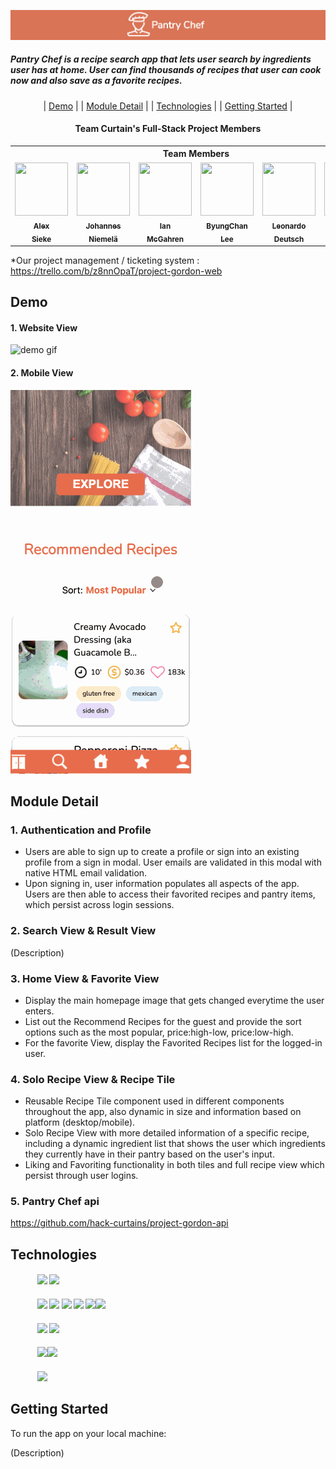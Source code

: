 <img display="center" src="dist/resources/chef-logo.png"></img>

##### Pantry Chef is a recipe search app that lets user search by ingredients user has at home. User can find thousands of recipes that user can cook now and also save as a favorite recipes.


<div align="center">

| [Demo](#demo) |
| [Module Detail](#module-detail) |
| [Technologies](#technologies) |
| [Getting Started](#getting-started) |

</div>

<div align="center">

#### **Team Curtain's Full-Stack Project Members**

<table align="center">
    <th colspan="6">Team Members</th>
  <tr>
      <td width="100px" align="center"><a href="https://github.com/asieke"><img src="https://avatars.githubusercontent.com/u/4070885?v=4" height="85px" width="85px" alt=""/><sub><b>Alex<br>Sieke</b></sub></a><br/></td>
      <td width="100px" align="center"><a href="https://github.com/Heine574"><img src="https://avatars.githubusercontent.com/u/26636748?v=4" height="85px" width="85px" alt=""/><sub><b>Johannes<br>Niemelä</b></sub></a<br/></td>
      <td width="100px" align="center"><a href="https://github.com/FullStackEidolon"><img src="https://ca.slack-edge.com/T01J1BRG8E4-U02LEUYHDV3-08fca025c853-512" height="85px" width="85px" alt=""/><sub><b>Ian<br>McGahren</b></sub></a><br /></td>
      <td width="100px" align="center"><a href="https://github.com/lbc1013"><img src="https://avatars.githubusercontent.com/u/65844592?v=4" height="85px" width="85px" alt=""/><sub><b>ByungChan<br>Lee</b></sub></a><br/></td>
      <td width="100px" align="center"><a href="https://github.com/leonardodeutsch"><img src="https://avatars.githubusercontent.com/u/90005014?v=4" height="85px" width="85px" alt=""/><sub><b>Leonardo<br>Deutsch</b></sub></a><br/></td>
      <td width="100px" align="center"><a href="https://github.com/winstonthep"><img src="https://avatars.githubusercontent.com/u/91493090?v=4" height="85px" width="85px" alt=""/><sub><b>Winston<br>Pantelakos</b></sub></a><br/></td>
  </tr>
</table>

</div>

*Our project management / ticketing system : <a href='https://trello.com/b/z8nnOpaT/project-gordon-web'>https://trello.com/b/z8nnOpaT/project-gordon-web</a>


## Demo
#### 1. Website View
![demo gif](dist/resources/Pantry-Chef.gif)


#### 2. Mobile View
![demo gif](dist/resources/Pantry-Chef-Mobile.gif)
## Module Detail
### 1. Authentication and Profile

- Users are able to sign up to create a profile or sign into an existing profile from a sign in modal. User emails are validated in this modal with native HTML email validation.
- Upon signing in, user information populates all aspects of the app. Users are then able to access their favorited recipes and pantry items, which persist across login sessions.

### 2. Search View & Result View

(Description)

### 3. Home View & Favorite View

- Display the main homepage image that gets changed everytime the user enters.
- List out the Recommend Recipes for the guest and provide the sort options such as the most popular, price:high-low, price:low-high.
- For the favorite View, display the Favorited Recipes list for the logged-in user.

### 4. Solo Recipe View & Recipe Tile

- Reusable Recipe Tile component used in different components throughout the app, also dynamic in size and information based on platform (desktop/mobile).
- Solo Recipe View with more detailed information of a specific recipe, including a dynamic ingredient list that shows the user which ingredients they currently have in their pantry based on the user's input.
- Liking and Favoriting functionality in both tiles and full recipe view which persist through user logins.

### 5. Pantry Chef api
https://github.com/hack-curtains/project-gordon-api

## Technologies

####  &nbsp;&nbsp;&nbsp;&nbsp;&nbsp;&nbsp;&nbsp;&nbsp;&nbsp;&nbsp;&nbsp;&nbsp; <img width="10%" src="https://www.vectorlogo.zone/logos/reactjs/reactjs-ar21.svg"> <img width="10%" src="https://www.vectorlogo.zone/logos/w3_css/w3_css-ar21.svg">
####  &nbsp;&nbsp;&nbsp;&nbsp;&nbsp;&nbsp;&nbsp;&nbsp;&nbsp;&nbsp;&nbsp;&nbsp; <img width="10%" src="https://www.vectorlogo.zone/logos/nodejs/nodejs-ar21.svg"> <img width="10%" src="https://www.vectorlogo.zone/logos/nodemonio/nodemonio-ar21.svg"> <img width="10%" src="https://www.vectorlogo.zone/logos/expressjs/expressjs-ar21.svg"> <img width="10%" src="https://user-images.githubusercontent.com/8939680/57233884-20344080-6fe5-11e9-8df3-0df1282e1574.png"> <img width="10%" src="https://www.vectorlogo.zone/logos/postgresql/postgresql-ar21.svg"><img width="10%" src="https://www.vectorlogo.zone/logos/npmjs/npmjs-ar21.svg">
####  &nbsp;&nbsp;&nbsp;&nbsp;&nbsp;&nbsp;&nbsp;&nbsp;&nbsp;&nbsp;&nbsp;&nbsp; <img width="15%" src="https://www.vectorlogo.zone/logos/js_webpack/js_webpack-ar21.svg"> <img width="10%" src="https://www.vectorlogo.zone/logos/babeljs/babeljs-ar21.svg">
####   &nbsp;&nbsp;&nbsp;&nbsp;&nbsp;&nbsp;&nbsp;&nbsp;&nbsp;&nbsp;&nbsp;&nbsp;  <img width="10%" src="https://www.vectorlogo.zone/logos/amazon_aws/amazon_aws-ar21.svg"><img width="10%" src="https://www.vectorlogo.zone/logos/docker/docker-ar21.svg">
####   &nbsp;&nbsp;&nbsp;&nbsp;&nbsp;&nbsp;&nbsp;&nbsp;&nbsp;&nbsp;&nbsp;&nbsp;  <img width="10%" src="https://www.vectorlogo.zone/logos/trello/trello-ar21.svg">


## Getting Started
To run the app on your local machine:

(Description)
